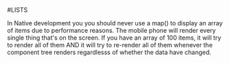 #LISTS

In Native development you you should never use a map() to display an array of items due to performance reasons. The mobile phone will render every single thing that's on the screen. If you have an array of 100 items, it will try to render all of them AND it will try to re-render all of them whenever the component tree renders regardlesss of whether the data have changed.